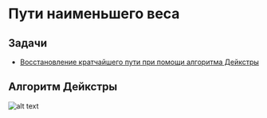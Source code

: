 # Пути наименьшего веса

## Задачи

- [Восстановление кратчайшего пути при помощи алгоритма Дейкстры](https://github.com/ShmakovVladimir/Contests/blob/main/test28/A.py)




## Алгоритм Дейкстры 

![alt text](https://github.com/ShmakovVladimir/Contests/blob/main/test28/description/deic.jpg)